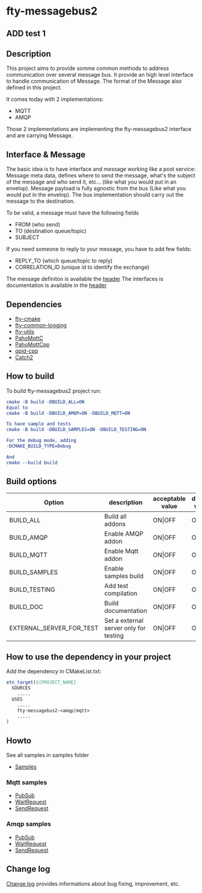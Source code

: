 # fty-messagebus2
## ADD test 1
## Description

This project aims to provide somme common methods to address communication over several message bus.
It provide an high level interface to handle communication of Message. The format of the Message also defined in this project.

It comes today with 2 implementations:

* MQTT
* AMQP

Those 2 implementations are implementing the fty-messagebus2 interface and are carrying Message.

## Interface & Message

The basic idea is to have interface and message working like a post service:
Message meta data, defines where to send the message, what's the subject of the message and who send it, etc... (like what you would put in an envelop).
Message payload is fully agnostic from the bus (Like what you would put in the envelop).
The bus implementation should carry out the message to the destination.

To be valid, a message must have the following fields

* FROM (who send)
* TO (destination queue/topic)
* SUBJECT

If you need someone to reply to your message, you have to add few fields:

* REPLY_TO (which queue/topic to reply)
* CORRELATION_ID (unique id to identify the exchange)

The message definiton is available the [header](common/public_include/fty/messagebus2/Message.h)
The interfaces is documentation is available in the [header](common/public_include/fty/messagebus2/MessageBus.h)

## Dependencies

* [fty-cmake](https://github.com/42ity/fty-cmake/)
* [fty-common-logging](https://github.com/42ity/fty-common-logging)
* [fty-utils](https://github.com/42ity/fty-utils)
* [PahoMqttC](https://github.com/eclipse/paho.mqtt.c)
* [PahoMqttCpp](https://github.com/eclipse/paho.mqtt.cpp)
* [qpid-cpp](https://github.com/apache/qpid-cpp)
* [Catch2](https://github.com/catchorg/Catch2)

## How to build

To build fty-messagebus2 project run:

```cmake
cmake -B build -DBUILD_ALL=ON
Equal to
cmake -B build -DBUILD_AMQP=ON -DBUILD_MQTT=ON

To have sample and tests
cmake -B build -DBUILD_SAMPLES=ON -DBUILD_TESTING=ON

For the debug mode, adding
-DCMAKE_BUILD_TYPE=Debug

And
cmake --build build
```

## Build options

| Option                       | description                                  | acceptable value      | default value           |
|------------------------------|----------------------------------------------|-----------------------|-------------------------|
| BUILD_ALL                    | Build all addons                             | ON\|OFF               | ON                      |
| BUILD_AMQP                   | Enable AMQP addon                            | ON\|OFF               | ON                      |
| BUILD_MQTT                   | Enable Mqtt addon                            | ON\|OFF               | ON                      |
| BUILD_SAMPLES                | Enable samples build                         | ON\|OFF               | OFF                     |
| BUILD_TESTING                | Add test compilation                         | ON\|OFF               | ON                      |
| BUILD_DOC                    | Build documentation                          | ON\|OFF               | OFF                     |
| EXTERNAL_SERVER_FOR_TEST     | Set a external server only for testing       | ON\|OFF               | OFF                     |

## How to use the dependency in your project

Add the dependency in CMakeList.txt:

```cmake
etn_target(${PROJECT_NAME}
  SOURCES
    .....
  USES
    .....
    fty-messagebus2-<amqp|mqtt>
    .....
)
```

## Howto

See all samples in samples folder

* [Samples](samples/)

### Mqtt samples

* [PubSub](samples/mqtt/publish/publish.cpp)
* [WaitRequest](samples/mqtt/src/FtyCommonMessagebusMqttSampleAsyncReply.cpp)
* [SendRequest](samples/mqtt/src/FtyCommonMessagebusMqttSampleSendRequest.cpp)

### Amqp samples

* [PubSub](samples/amqp/src/FtyCommonMessagebusAmqpSamplePubSub.cpp)
* [WaitRequest](samples/amqp/src/FtyCommonMessagebusAmqpSampleAsyncReply.cpp)
* [SendRequest](samples/amqp/src/FtyCommonMessagebusAmqpSampleSendRequest.cpp)

## Change log

[Change log](CHANGELOG.md) provides informations about bug fixing, improvement, etc.

